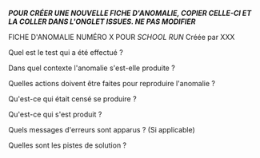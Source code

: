 **_POUR CRÉER UNE NOUVELLE FICHE D'ANOMALIE, COPIER CELLE-CI ET LA COLLER DANS L'ONGLET ISSUES. NE PAS MODIFIER_**


FICHE D'ANOMALIE NUMÉRO X POUR *SCHOOL RUN*
Créée par XXX


Quel est le test qui a été effectué ?

Dans quel contexte l'anomalie s'est-elle produite ?

Quelles actions doivent être faites pour reproduire l'anomalie ?

Qu'est-ce qui était censé se produire ?

Qu'est-ce qui s'est produit ?

Quels messages d'erreurs sont apparus ? (Si applicable)

Quelles sont les pistes de solution ?

